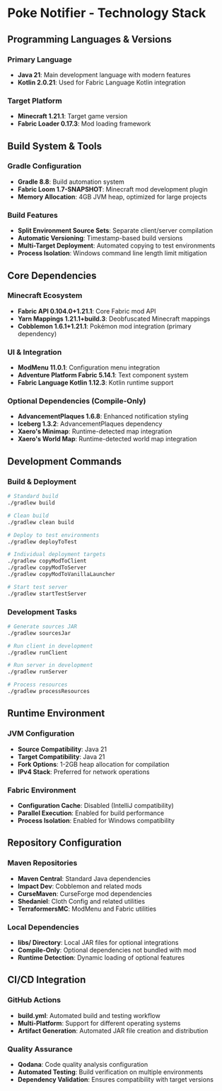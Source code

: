 # Poke Notifier - Technology Stack

## Programming Languages & Versions

### Primary Language
- **Java 21**: Main development language with modern features
- **Kotlin 2.0.21**: Used for Fabric Language Kotlin integration

### Target Platform
- **Minecraft 1.21.1**: Target game version
- **Fabric Loader 0.17.3**: Mod loading framework

## Build System & Tools

### Gradle Configuration
- **Gradle 8.8**: Build automation system
- **Fabric Loom 1.7-SNAPSHOT**: Minecraft mod development plugin
- **Memory Allocation**: 4GB JVM heap, optimized for large projects

### Build Features
- **Split Environment Source Sets**: Separate client/server compilation
- **Automatic Versioning**: Timestamp-based build versions
- **Multi-Target Deployment**: Automated copying to test environments
- **Process Isolation**: Windows command line length limit mitigation

## Core Dependencies

### Minecraft Ecosystem
- **Fabric API 0.104.0+1.21.1**: Core Fabric mod API
- **Yarn Mappings 1.21.1+build.3**: Deobfuscated Minecraft mappings
- **Cobblemon 1.6.1+1.21.1**: Pokémon mod integration (primary dependency)

### UI & Integration
- **ModMenu 11.0.1**: Configuration menu integration
- **Adventure Platform Fabric 5.14.1**: Text component system
- **Fabric Language Kotlin 1.12.3**: Kotlin runtime support

### Optional Dependencies (Compile-Only)
- **AdvancementPlaques 1.6.8**: Enhanced notification styling
- **Iceberg 1.3.2**: AdvancementPlaques dependency
- **Xaero's Minimap**: Runtime-detected map integration
- **Xaero's World Map**: Runtime-detected world map integration

## Development Commands

### Build & Deployment
```bash
# Standard build
./gradlew build

# Clean build
./gradlew clean build

# Deploy to test environments
./gradlew deployToTest

# Individual deployment targets
./gradlew copyModToClient
./gradlew copyModToServer
./gradlew copyModToVanillaLauncher

# Start test server
./gradlew startTestServer
```

### Development Tasks
```bash
# Generate sources JAR
./gradlew sourcesJar

# Run client in development
./gradlew runClient

# Run server in development
./gradlew runServer

# Process resources
./gradlew processResources
```

## Runtime Environment

### JVM Configuration
- **Source Compatibility**: Java 21
- **Target Compatibility**: Java 21
- **Fork Options**: 1-2GB heap allocation for compilation
- **IPv4 Stack**: Preferred for network operations

### Fabric Environment
- **Configuration Cache**: Disabled (IntelliJ compatibility)
- **Parallel Execution**: Enabled for build performance
- **Process Isolation**: Enabled for Windows compatibility

## Repository Configuration

### Maven Repositories
- **Maven Central**: Standard Java dependencies
- **Impact Dev**: Cobblemon and related mods
- **CurseMaven**: CurseForge mod dependencies
- **Shedaniel**: Cloth Config and related utilities
- **TerraformersMC**: ModMenu and Fabric utilities

### Local Dependencies
- **libs/ Directory**: Local JAR files for optional integrations
- **Compile-Only**: Optional dependencies not bundled with mod
- **Runtime Detection**: Dynamic loading of optional features

## CI/CD Integration

### GitHub Actions
- **build.yml**: Automated build and testing workflow
- **Multi-Platform**: Support for different operating systems
- **Artifact Generation**: Automated JAR file creation and distribution

### Quality Assurance
- **Qodana**: Code quality analysis configuration
- **Automated Testing**: Build verification on multiple environments
- **Dependency Validation**: Ensures compatibility with target versions